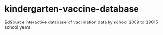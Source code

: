 # kindergarten-vaccine-database
EdSource interactive database of vaccination data by school 2008 to 23015 school years.
